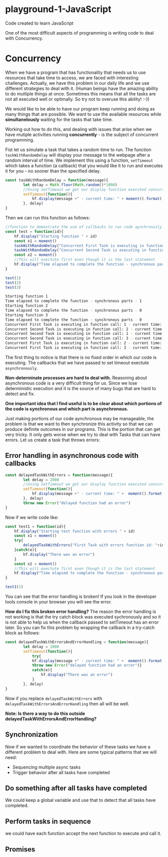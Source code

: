 # playground-1-JavaScript
Code created to learn JavaScript

One of the most difficult aspects of programming is writing code to deal with Concurrency.

# Concurrency

When we have a program that has functionality that needs us to use resources that take time to access, 
we are faced with interesting challenges. Actually, we have this problem in our daily life and we use different strategies 
to deal with it. (Human beings have the amazing ability to do multiple things at once. 
Sometimes this means that all the tasks are not all executed well or optimally. 
So try not to overuse this ability! :-))

We would like to be able to have our program keep running and doing as many things that are possible. 
We want to use the available resources while __simultanelously__ waiting for the tasks that take time. 

Working out how to do this, and dealing with issues that arise when we have mutiple activities 
running __concurrently__ - is the subject of concurrent programming.

Fist let us simulate a task that takes a random time to run. 
The function `taskWithRandomDelay` will display your message to the webpage after a random interval of time. 
We implement this using a function, `setTimeout` which takes a function (a callback)
that you would like it to run and executes it for you - no sooner than the specified delay.


```javascript
const taskWithRandomDelay = function(message){
        let delay = Math.floor(Math.random()*1000)
        //Using setTimeout we get our display function executed concurrently after a random delay
        setTimeout(function(){
            hf.display(message +" - current time: " + moment().format('HH:mm:ss:SSS'))
        }, delay)
}
```

Then we can run this function as follows:

```javascript
//function to demostrate the use of callbacks to run code aynchronusly
const test = function(id){ 
    hf.display("Starting function " + id)
    const x1 = moment()
    taskWithRandomDelay("Concurrent First Task is executing in function call: " +id)
    taskWithRandomDelay("Concurrent Second Task is executing in function call: "+ id)
    const x2 = moment()
    //This will exectute first even though it is the last statement
    hf.display("Time elapsed to complete the function - synchronous parts - " + x2.diff(x1).valueOf('x'))
}

test(1)
test(2)
test(3)
```

```bash
Starting function 1
Time elapsed to complete the function - synchronous parts - 1
Starting function 2
Time elapsed to complete the function - synchronous parts - 0
Starting function 3
Time elapsed to complete the function - synchronous parts - 0
Concurrent First Task is executing in function call: 1 - current time: 15:02:28:501
Concurrent Second Task is executing in function call: 2 - current time: 15:02:28:524
Concurrent Second Task is executing in function call: 1 - current time: 15:02:28:535
Concurrent Second Task is executing in function call: 3 - current time: 15:02:28:659
Concurrent First Task is executing in function call: 2 - current time: 15:02:28:800
Concurrent First Task is executing in function call: 3 - current time: 15:02:29:239
```

The first thing to notice is that there is no fixed order in which our code is executing. 
The callbacks that we have passed to set timeout exectute `asynchronously`.

__Non-determinate processes are hard to deal with.__
Reasoning about asynchronous code is a very difficult thing for us. Since we lose
deterministic execution and it is the source of many bugs that are hard to detect and fix.

**One important idea that I find useful is to be clear about which portions of the code is 
synchronous and which part is asynchronous.**

Just making portions of our code aynchronous may be manageable, the problem is that we want to 
then synchronize this activity so that we can produce definite outcomes in our programs. 
This is the portion that can get very tricky. 
It only gets worse when we try to deal with Tasks that can have errors. 
Let us create a task that throws errors:

## Error handling in asynchronous code with callbacks
```javascript
const delayedTaskWithErrors = function(message){
        let delay = 2000
        //Using setTimeout we get our display function executed concurrently after a random delay
        setTimeout(function(){
            hf.display(message +" - current time: " +  moment().format('HH:mm:ss:SSS'))
        }, delay)
        throw new Error("delayed function had an error")
}
```  

Now if we write code like:

```javascript
const test1 = function(id){ 
    hf.display("Starting test function with errors " + id)
    const x1 = moment()
    try{
        delayedTaskWithErrors("First Task with errors function id: "+id)
    }catch(e){
        hf.display("There was an error")
    }
    const x2 = moment()
    //This will exectute first even though it is the last statement
    hf.display("Time elapsed to complete the function - synchronous parts - " + x2.diff(x1).valueOf('x'))
}

test1(1)
```

You can see that the error handling is broken! 
If you look in the developer tools console in your browser you will see the error.

__How do I fix this broken error handling?__
The reason the error handling is not working is that the try catch block was executed sychronously and so it is not able to help us when the callback passed to setTimeout has an error later.
So you can fix this problem by wrapping the callback in a try-catch block as follows:

```javascript
const delayedTaskWithErrorsAndErrorHandling = function(message){
        let delay = 2000
        setTimeout(function(){
            try{
            hf.display(message +" - current time: " +  moment().format('HH:mm:ss:SSS'))
            throw new Error("delayed function had an error")}
            catch(e){
                hf.display("There was an error")
            }
        }, delay)        
}
```
Now if you replace `delayedTaskWithErrors` with `delayedTaskWithErrorsAndErrorHandling`
then all will be well.

__Note: Is there a way to do this outside delayedTaskWithErrorsAndErrorHandling?__





## Synchronization

Now if we wanted to coordinate the behavior of these tasks we have a different problem to deal with. 
Here are some typical patterns that we will need:
* Sequencing multiple async tasks
* Trigger behavior after all tasks have completed


## Do something after all tasks have completed
We could keep a global variable and use that to detect that all tasks have completed. 

## Perform tasks in sequence
we could have each function accept the next function to execute and call it.


## Promises



